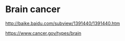 # Brain cancer

http://baike.baidu.com/subview/1391440/1391440.htm

https://www.cancer.gov/types/brain